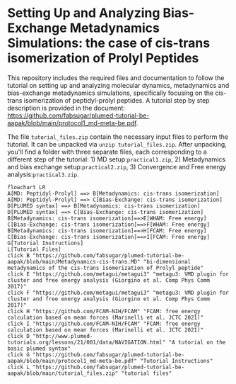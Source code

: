# Setting Up and Analyzing Bias-Exchange Metadynamics Simulations: the case of cis-trans isomerization of Prolyl Peptides

This repository includes the required files and documentation to follow the tutorial on setting up and analyzing molecular dynamics, metadynamics and bias-exchange metadynamics simulations, specifically focusing on the cis-trans isomerization of peptidyl-prolyl peptides.
A tutorial step by step description is provided in the document: https://github.com/fabsugar/plumed-tutorial-be-aapak/blob/main/protocol1_md-meta-be.pdf.

The file `tutorial_files.zip` contain the necessary input files to perform the tutorial. It can be unpacked via `unzip tutorial_files.zip`. After unpacking, you'll find a folder with three separate files, each corresponding to a different step of the tutorial: 1) MD setup:`practical1.zip`, 2) Metadynamics and bias exchange setup:`practical2.zip`, 3) Convergence and Free energy analysis:`practical3.zip`.

```mermaid
flowchart LR
A[MD: Peptidyl-Prolyl] ==> B[Metadynamics: cis-trans isomerization]
A[MD: Peptidyl-Prolyl] ==> C[Bias-Exchange: cis-trans isomerization]
D[PLUMED syntax] ==> B[Metadynamics: cis-trans isomerization]
D[PLUMED syntax] ==> C[Bias-Exchange: cis-trans isomerization]
B[Metadynamics: cis-trans isomerization]==>E[WHAM: Free energy]
C[Bias-Exchange: cis-trans isomerization]==>F[WHAM: Free energy]
B[Metadynamics: cis-trans isomerization]==>H[FCAM: Free energy]
C[Bias-Exchange: cis-trans isomerization]==>I[FCAM: Free energy]
G[Tutorial Instructions]
L[Tutorial Files]
click B "https://github.com/fabsugar/plumed-tutorial-be-aapak/blob/main/Metadynamics-cis-trans.MD" "bi-dimensional metadynamics of the cis-trans isomerization of Prolyl peptide"
click E "https://github.com/metagui/metagui3" "metagu3: VMD plugin for cluster and free energy analysis (Giorgino et al. Comp Phys Comm 2017)"
click F "https://github.com/metagui/metagui3" "metagu3: VMD plugin for cluster and free energy analysis (Giorgino et al. Comp Phys Comm 2017)"
click H "https://github.com/FCAM-NIH/FCAM" "FCAM: free energy calculation based on mean forces (Marinelli et al. JCTC 2021)"
click I "https://github.com/FCAM-NIH/FCAM" "FCAM: free energy calculation based on mean forces (Marinelli et al. JCTC 2021)"
click D "http://www.plumed-tutorials.org/lessons/21/001/data/NAVIGATION.html" "A tutorial on the basic plumed syntax"
click G "https://github.com/fabsugar/plumed-tutorial-be-aapak/blob/main/protocol1_md-meta-be.pdf" "Tutorial Instructions"
click L "https://github.com/fabsugar/plumed-tutorial-be-aapak/blob/main/tutorial_files.zip" "tutorial files"
```


